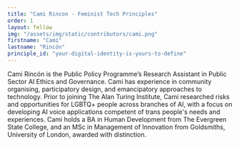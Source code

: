 ```yaml
---
title: "Cami Rincon - Feminist Tech Principles"
order: 1
layout: fellow
img: "/assets/img/static/contributors/cami.png"
firstname: "Cami"
lastname: "Rincón"
principle_id: "your-digital-identity-is-yours-to-define"
---
```


Cami Rincón is the Public Policy Programme’s Research Assistant in Public Sector AI Ethics and Governance. Cami has experience in community organising, participatory design, and emancipatory approaches to technology. Prior to joining The Alan Turing Institute, Cami researched risks and opportunities for LGBTQ+ people across branches of AI, with a focus on developing AI voice applications competent of trans people's needs and experiences. 
Cami holds a BA in Human Development from The Evergreen State College, and an MSc in Management of Innovation from Goldsmiths, University of London, awarded with distinction.





